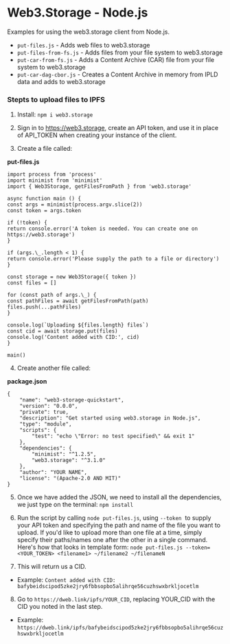 # Web3.Storage - Node.js

Examples for using the web3.storage client from Node.js.

* `put-files.js` - Adds web files to web3.storage
* `put-files-from-fs.js` - Adds files from your file system to web3.storage
* `put-car-from-fs.js` - Adds a Content Archive (CAR) file from your file system to web3.storage
* `put-car-dag-cbor.js` - Creates a Content Archive in memory from IPLD data and adds to web3.storage

<h3>Stepts to upload files to IPFS</h3>

1. Install: `npm i web3.storage`

2. Sign in to https://web3.storage, create an API token, and use it in place of API_TOKEN when creating your instance of the client.
3. Create a file called:

**put-files.js**

```
import process from 'process'
import minimist from 'minimist'
import { Web3Storage, getFilesFromPath } from 'web3.storage'

async function main () {
const args = minimist(process.argv.slice(2))
const token = args.token

if (!token) {
return console.error('A token is needed. You can create one on https://web3.storage')
}

if (args.\_.length < 1) {
return console.error('Please supply the path to a file or directory')
}

const storage = new Web3Storage({ token })
const files = []

for (const path of args.\_) {
const pathFiles = await getFilesFromPath(path)
files.push(...pathFiles)
}

console.log(`Uploading ${files.length} files`)
const cid = await storage.put(files)
console.log('Content added with CID:', cid)
}

main() 
```

4. Create another file called:

**package.json**

```
{
    "name": "web3-storage-quickstart",
    "version": "0.0.0",
    "private": true,
    "description": "Get started using web3.storage in Node.js",
    "type": "module",
    "scripts": {
        "test": "echo \"Error: no test specified\" && exit 1"
    },
    "dependencies": {
        "minimist": "^1.2.5",
        "web3.storage": "^3.1.0"
    },
    "author": "YOUR NAME",
    "license": "(Apache-2.0 AND MIT)"
}
```
5. Once we have added the JSON, we need to install all the dependencies, we just type on the terminal: `npm install `
6. Run the script by calling `node put-files.js`, using `--token`  to supply your API token and specifying the path and name of the file you want to upload. If you'd like to upload more than one file at a time, simply specify their paths/names one after the other in a single command. Here's how that looks in template form:
```node put-files.js --token=<YOUR_TOKEN> <filename1> ~/filename2 ~/filenameN```

7. This will return us a CID. 
* Example: `Content added with CID: bafybeidscipod5zke2jry6fbbsopbo5alihrqe56cuzhswxbrkljocetlm`
8. Go to `https://dweb.link/ipfs/YOUR_CID`, replacing YOUR_CID with the CID you noted in the last step. 
* Example:
```https://dweb.link/ipfs/bafybeidscipod5zke2jry6fbbsopbo5alihrqe56cuzhswxbrkljocetlm```
